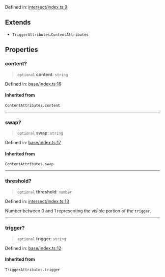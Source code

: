 Defined in: [intersect/index.ts:9](https://github.com/rossrobino/components/blob/main/packages/drab/src/intersect/index.ts#L9)

## Extends

- `TriggerAttributes`.`ContentAttributes`

## Properties

<a id="content"></a>

### content?

> `optional` **content**: `string`

Defined in: [base/index.ts:16](https://github.com/rossrobino/components/blob/main/packages/drab/src/base/index.ts#L16)

#### Inherited from

`ContentAttributes.content`

---

<a id="swap"></a>

### swap?

> `optional` **swap**: `string`

Defined in: [base/index.ts:17](https://github.com/rossrobino/components/blob/main/packages/drab/src/base/index.ts#L17)

#### Inherited from

`ContentAttributes.swap`

---

<a id="threshold"></a>

### threshold?

> `optional` **threshold**: `number`

Defined in: [intersect/index.ts:13](https://github.com/rossrobino/components/blob/main/packages/drab/src/intersect/index.ts#L13)

Number between 0 and 1 representing the visible portion of the `trigger`.

---

<a id="trigger"></a>

### trigger?

> `optional` **trigger**: `string`

Defined in: [base/index.ts:12](https://github.com/rossrobino/components/blob/main/packages/drab/src/base/index.ts#L12)

#### Inherited from

`TriggerAttributes.trigger`
